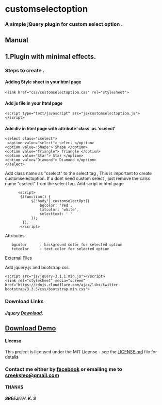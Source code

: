# customselectoption
### A simple jQuery plugin for custom select option  .

## Manual
## 1.Plugin  with minimal effects.

### Steps to create .

#### Adding Style sheet in your html page

```<link href="css/customselectoption.css" rel="stylesheet">```

#### Add js file in your html page

```<script type="text/javascript" src="js/customselectoption.js"></script> ```

#### Add div in html page with attribute 'class' as  'cselect' 

```
<select class="cselect">
 <option value="select"> select </option>
<option value="Shape"> Shape </option>
<option value="Triangle"> Triangle </option>
<option value="Star"> Star </option>
<option value="Diamond"> Diamond </option>
</select>
```
 Add class name as "cselect" to the select tag , This is important to create customselectoption.
 If u dont need custom select , just remove the calss name "cselect" from the select tag.
 Add script in html page

```
      <script>
       $(function() {
            $("body").customselectOpt({
                bgcolor: 'red',
                txtcolor: 'white',
                selecttext: ' '
            });
        });
       </script> 
```

Attributes

   ```
      bgcolor      : background color for selected option
      txtcolor     : text color for selected option
  ```


External Files 

 Add jquery.js and bootstrap css.
 ```
<script src="js/jquery-3.1.1.min.js"></script>
<link rel="stylesheet" media="screen" href="https://cdnjs.cloudflare.com/ajax/libs/twitter-bootstrap/3.3.5/css/bootstrap.min.css">
 ```
 
### Download Links 

##### Jquery [Download](http://jquery.com/download/).
## [Download Demo](https://github.com/sreejithkarthikeyan/customselectoption/demo)

#### License

This project is licensed under the MIT License - see the [LICENSE.md](https://github.com/sreejithkarthikeyan/customselectoption/blob/master/LICENSE.md) file for details


### Contact me either by [facebook](https://www.facebook.com/sreejithks)  or emailing me to [sreeksleo@gmail.com](https://mailto:sreeksleo@gmail.com)

#### THANKS
##### SREEJITH. K. S
